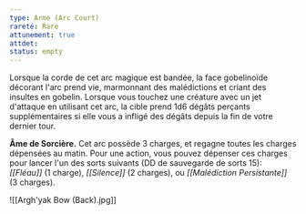 ```yaml
---
type: Arme (Arc Court)
rareté: Rare
attunement: true
attdet:
status: empty
---
```

Lorsque la corde de cet arc magique est bandée, la face gobelinoïde décorant l'arc prend vie, marmonnant des malédictions et criant des insultes en gobelin. Lorsque vous touchez une créature avec un jet d'attaque en utilisant cet arc, la cible prend 1d6 dégâts perçants supplémentaires si elle vous a infligé des dégâts depuis la fin de votre dernier tour.

**Âme de Sorcière.** Cet arc possède 3 charges, et regagne toutes les charges dépensées au matin. Pour une action, vous pouvez dépenser ces charges pour lancer l'un des sorts suivants (DD de sauvegarde de sorts 15): *[[Fléau]]* (1 charge), *[[Silence]]* (2 charges), ou *[[Malédiction Persistante]]* (3 charges).

![[Argh'yak Bow (Back).jpg]]